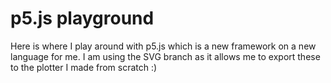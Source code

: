 # p5.js playground

Here is where I play around with p5.js which is a new framework on a new language for me. I am using the SVG branch as it allows me to export these to the plotter I made from scratch :)
